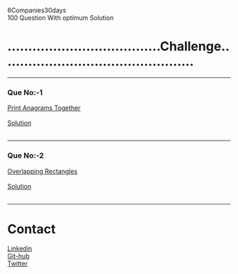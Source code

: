 6Companies30days <br>
 100 Question With optimum Solution
<h1>.....................................Challenge...............................................</h1>
<hr>
<h3>Que No:-1</h3>

<div class="icon"><a href="https://practice.geeksforgeeks.org/problems/print-anagrams-together/1/#" class="fa fa-linkedin">Print Anagrams Together </a></div>
<br>
<div class="icon"><a href="https://github.com/Shubhamaher1/-6Companies30days/blob/main/Print%20Anagram%20Together%20Solution" class="fa fa-linkedin"> Solution </a></div>

<br>
<hr>
<h3>Que No:-2</h3>

<div class="icon"><a href="https://practice.geeksforgeeks.org/problems/overlapping-rectangles1924/1/#" class="fa fa-linkedin">Overlapping Rectangles </a></div>
<br>
<div class="icon"><a href="https://github.com/Shubhamaher1/-6Companies30days/blob/main/Overlapping%20rectangles" class="fa fa-linkedin" target="_blank"> Solution </a></div>

<br>















<hr>
<h1> Contact</h1>
 <link rel="stylesheet" href="https://cdnjs.cloudflare.com/ajax/libs/font-awesome/4.7.0/css/font-awesome.min.css">
                            <div class="icon"><a href="https://www.linkedin.com/in/shubham-aher-9a4833197/" class="fa fa-linkedin">Linkedin</a></div>
                            <div class="icon"><a href="https://github.com/Shubhamaher1" class="fa fa-github">Git-hub</a></div>
                            <div class="icon"><a href="https://www.linkedin.com/in/shubham-aher-9a4833197/" class="fa fa-twitter">Twitter</a></div>
<br>
